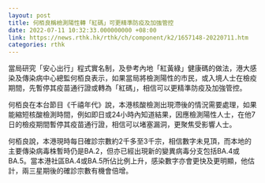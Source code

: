 ```yaml
---
layout: post
title: 何栢良稱檢測陽性轉「紅碼」可更精準防疫及加強管控
date: 2022-07-11 10:32:33.000000000 +08:00
link: https://news.rthk.hk/rthk/ch/component/k2/1657148-20220711.htm
categories: rthk
---
```


當局研究「安心出行」程式實名制，及參考內地「紅黃綠」健康碼的做法，港大感染及傳染病中心總監何栢良表示，如果當局將檢測陽性的市民，或入境人士在檢疫期間，先暫停其疫苗通行證或轉為「紅碼」，相信可以更精準防疫及加強管控。

何栢良在本台節目《千禧年代》說，本港核酸檢測出現滯後的情況需要處理，如果能縮短核酸檢測時間，例如即日或24小時內知道結果，因應檢測陽性人士，在他7日的檢疫期間暫停其疫苗通行證，相信可以堵塞漏洞，更聚焦受影響人士。

何栢良說，本港現時每日確診宗數約2千多至3千宗，相信數字未見頂，而本地的主要傳染病毒株暫時仍是BA.2，但亦已經出現新的變異病毒分支包括BA.4或BA.5。當本港社區BA.4或BA.5所佔比例上升，感染數字亦會更快及更明顯，他估計，兩三星期後的確診宗數有機會倍增。
